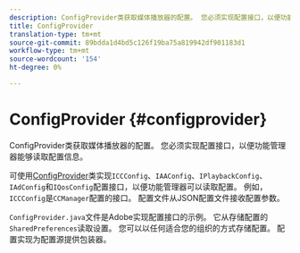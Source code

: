 ```yaml
---
description: ConfigProvider类获取媒体播放器的配置。 您必须实现配置接口，以便功能管理器能够读取配置信息。
title: ConfigProvider
translation-type: tm+mt
source-git-commit: 89bdda1d4bd5c126f19ba75a819942df901183d1
workflow-type: tm+mt
source-wordcount: '154'
ht-degree: 0%

---
```



# ConfigProvider {#configprovider}

ConfigProvider类获取媒体播放器的配置。 您必须实现配置接口，以便功能管理器能够读取配置信息。

可使用[ConfigProvider](https://help.adobe.com/en_US/primetime/api/reference_implementation/android/javadoc/com/adobe/primetime/reference/config/ConfigProvider.html)类实现`ICCConfig`、`IAAConfig`、`IPlaybackConfig`、`IAdConfig`和`IQosConfig`配置接口，以便功能管理器可以读取配置。 例如，`ICCConfig`是`CCManager`配置的接口。 配置文件从JSON配置文件接收配置参数。

`ConfigProvider.java`文件是Adobe实现配置接口的示例。 它从存储配置的`SharedPreferences`读取设置。 您可以以任何适合您的组织的方式存储配置。 配置实现为配置源提供包装器。